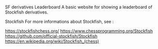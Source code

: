 SF derivatives Leaderboard
A basic website for showing a leaderboard of Stockfish derivatives.

Stockfish
For more informations about Stockfish, see :

https://stockfishchess.org/
https://www.chessprogramming.org/Stockfish
https://github.com/official-stockfish/Stockfish
https://en.wikipedia.org/wiki/Stockfish_(chess)
